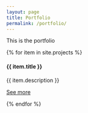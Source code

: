 ```yaml
---
layout: page
title: Portfolio
permalink: /portfolio/
---
```


This is the portfolio

{% for item in site.projects %}
  <h4>{{ item.title }}</h4>
  <p>{{ item.description }}</p>
  <p><a href="{{ item.url }}">See more</a></p>
{% endfor %}
